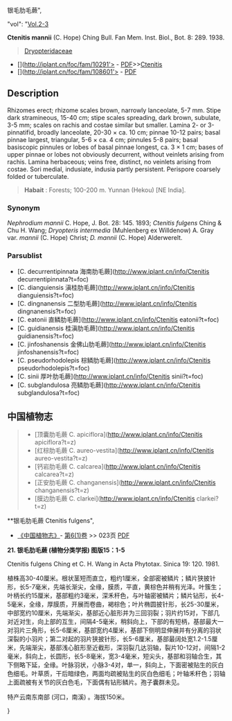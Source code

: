银毛肋毛蕨",

  "vol": "[Vol.2-3](http://iplant.cn/foc/vol/1)

**Ctenitis mannii** (C. Hope) Ching Bull. Fan Mem. Inst. Biol., Bot. 8: 289. 1938.

> [Dryopteridaceae](http://www.iplant.cn/info/Dryopteridaceae?t=foc)
* [](http://iplant.cn/foc/fam/10291'> - [PDF](http://iplant.cn/foc/pdf/Dryopteridaceae.pdf)>>[Ctenitis](http://www.iplant.cn/info/Ctenitis?t=foc)
* [](http://iplant.cn/foc/fam/108601'> - [PDF](http://www.iplant.cn/foc/pdf/Ctenitis.pdf)

## Description

Rhizomes erect; rhizome scales brown, narrowly lanceolate, 5-7 mm. Stipe dark stramineous, 15-40 cm; stipe scales spreading, dark brown, subulate, 3-5 mm; scales on rachis and costae similar but smaller. Lamina 2- or 3-pinnatifid, broadly lanceolate, 20-30 × ca. 10 cm; pinnae 10-12 pairs; basal pinnae largest, triangular, 5-6 × ca. 4 cm; pinnules 5-8 pairs; basal basiscopic pinnules or lobes of basal pinnae longest, ca. 3 × 1 cm; bases of upper pinnae or lobes not obviously decurrent, without veinlets arising from rachis. Lamina herbaceous; veins free, distinct, no veinlets arising from costae. Sori medial, indusiate, indusia partly persistent. Perispore coarsely folded or tuberculate.

> **Habait** : 
> Forests; 100-200 m. Yunnan (Hekou) [NE India].

### Synonym
*Nephrodium mannii* C. Hope, J. Bot. 28: 145. 1893; *Ctenitis fulgens* Ching & Chu H. Wang; *Dryopteris intermedia* (Muhlenberg ex Willdenow) A. Gray var. *mannii* (C. Hope) Christ; *D. mannii* (C. Hope) Alderwerelt.

### Parsublist

* [C.  decurrentipinnata  海南肋毛蕨](http://www.iplant.cn/info/Ctenitis decurrentipinnata?t=foc)
* [C.  dianguiensis  滇桂肋毛蕨](http://www.iplant.cn/info/Ctenitis dianguiensis?t=foc)
* [C.  dingnanensis  二型肋毛蕨](http://www.iplant.cn/info/Ctenitis dingnanensis?t=foc)
* [C.  eatonii  直鳞肋毛蕨](http://www.iplant.cn/info/Ctenitis eatonii?t=foc)
* [C.  guidianensis  桂滇肋毛蕨](http://www.iplant.cn/info/Ctenitis guidianensis?t=foc)
* [C.  jinfoshanensis  金佛山肋毛蕨](http://www.iplant.cn/info/Ctenitis jinfoshanensis?t=foc)
* [C.  pseudorhodolepis  棕鳞肋毛蕨](http://www.iplant.cn/info/Ctenitis pseudorhodolepis?t=foc)
* [C.  sinii  厚叶肋毛蕨](http://www.iplant.cn/info/Ctenitis sinii?t=foc)
* [C.  subglandulosa  亮鳞肋毛蕨](http://www.iplant.cn/info/Ctenitis subglandulosa?t=foc)

## 中国植物志

> * [顶囊肋毛蕨  C.  apiciflora](http://www.iplant.cn/info/Ctenitis apiciflora?t=z)
> * [红棕肋毛蕨  C.  aureo-vestita](http://www.iplant.cn/info/Ctenitis aureo-vestita?t=z)
> * [钙岩肋毛蕨  C.  calcarea](http://www.iplant.cn/info/Ctenitis calcarea?t=z)
> * [正安肋毛蕨  C.  changanensis](http://www.iplant.cn/info/Ctenitis changanensis?t=z)
> * [膜边肋毛蕨  C.  clarkei](http://www.iplant.cn/info/Ctenitis clarkei?t=z)

**银毛肋毛蕨 Ctenitis fulgens",

* [《中国植物志》](http://www.iplant.cn/frps)- [第6(1)卷](http://www.iplant.cn/frps/vol/6(1)) >> 023页 [PDF](http://www.iplant.cn/frps/pdf/6(1)/023a.PDF)

**21. 银毛肋毛蕨 (植物分类学报) 图版15：1-5**

Ctenitis fulgens Ching et C. H. Wang in Acta Phytotax. Sinica 19: 120. 1981.

植株高30-40厘米。根状茎短而直立，粗约1厘米，全部密被鳞片；鳞片狭披针形，长5-7毫米，先端长渐尖，全缘，膜质，平直，黄棕色并稍有光泽。叶簇生；叶柄长约15厘米，基部粗约3毫米，深禾秆色，与叶轴密被鳞片；鳞片钻形，长4-5毫米，全缘，厚膜质，开展而卷曲，褐棕色；叶片椭圆披针形，长25-30厘米，中部宽约10厘米，先端渐尖，基部近心脏形并为三回羽裂；羽片约15对，下部几对近对生，向上部的互生，间隔4-5毫米，稍斜向上，下部的有短柄，基部最大一对羽片三角形，长5-6厘米，基部宽约4厘米，基部下侧明显伸展并有分离的羽状深裂的小羽片；第二对起的羽片狭披针形，长5-6厘米，基部最阔处宽1.2-1.5厘米，先端渐尖，基部浅心脏形至近截形，深羽裂几达羽轴，裂片10-12对，间隔1-2毫米，斜向上，长圆形，长5-8毫米，宽3-4毫米，短尖头，基部和羽轴合生，其下侧略下延，全缘。叶脉羽状，小脉3-4对，单一，斜向上，下面密被贴生的灰白色细毛。叶草质，干后暗绿色，两面均疏被贴生的灰白色细毛；叶轴禾秆色；羽轴上面疏被有关节的灰白色毛，下面偶有钻形鳞片。孢子囊群未见。

特产云南东南部 (河口，南溪) 。海拔150米。

}